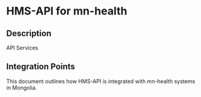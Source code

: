 # HMS-API for mn-health

## Description

API Services

## Integration Points

This document outlines how HMS-API is integrated with mn-health systems in Mongolia.
